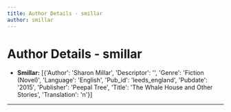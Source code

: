 ```yaml
---
title: Author Details - smillar
author: smillar
---
```


# Author Details - smillar

<ul>
    <li><strong>Smillar:</strong> [{'Author': 'Sharon Millar', 'Descriptor': '', 'Genre': 'Fiction (Novel)', 'Language': 'English', 'Pub_id': 'leeds_england', 'Pubdate': '2015', 'Publisher': 'Peepal Tree', 'Title': 'The Whale House and Other Stories', 'Translation': 'n'}]</li>
</ul>
<hr>
